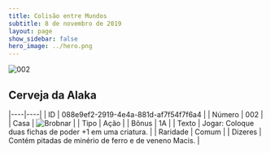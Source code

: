```yaml
---
title: Colisão entre Mundos
subtitle: 8 de novembro de 2019
layout: page
show_sidebar: false
hero_image: ../hero.png
---
```


![002](https://cdn.keyforgegame.com/media/card_front/pt/452_002_984JCV28G356_pt.png)

## Cerveja da Alaka

|----|----|
| ID | 088e9ef2-2919-4e4a-881d-af7f54f7f6a4 |
| Número | 002 |
| Casa | ![Brobnar](https://archonarcana.com/images/thumb/e/e0/Brobnar.png/22px-Brobnar.png "Brobnar") |
| Tipo | Ação |
| Bônus | 1A |
| Texto | Jogar: Coloque duas fichas de poder +1 em uma criatura. |
| Raridade | Comum |
| Dizeres | Contém pitadas de minério de ferro  e de veneno Macis. |

